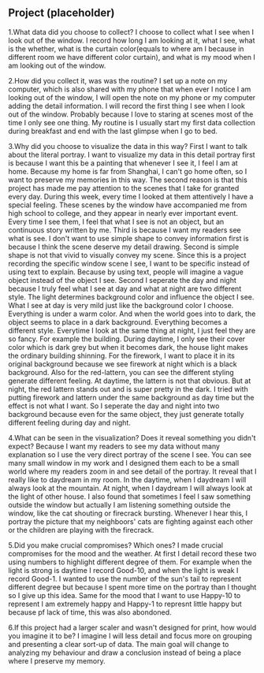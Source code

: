 ## Project (placeholder)

1.What data did you choose to collect?
    I choose to collect what I see when I look out of the window. I record how long I am looking at it, what I see, what is the whether, what is the curtain color(equals to where am I because in different room we have different color curtain), and what is my mood when I am looking out of the window.

2.How did you collect it, was was the routine?
    I set up a note on my computer, which is also shared with my phone that when ever I notice I am looking out of the window, I will open the note on my phone or my computer adding the detail information. I will record the first thing I see when I look out of the window. Probably because I love to staring at scenes most of the time I only see one thing. My routine is I usually start my first data collection during breakfast and end with the last glimpse when I go to bed.

3.Why did you choose to visualize the data in this way?
    First I want to talk about the literal portray. I want to visualize my data in this detail portray first is because I want this be a painting that whenever I see it, I feel I am at home. Because my home is far from Shanghai, I can't go home often, so I want to preserve my memories in this way. The second reason is that this project has made me pay attention to the scenes that I take for granted every day. During this week, every time I looked at them attentively I have a special feeling. These scenes by the window have accompanied me from high school to college, and they appear in nearly ever important event. Every time I see them, I feel that what I see is not an object, but an continuous story written by me. Third is because I want my readers see what is see. I don't want to use simple shape to convey information first is because I think the scene deserve my detail drawing. Second is simple shape is not that vivid to visually convey my scene. Since this is a project recording the specific window scene I see, I want to be specific instead of using text to explain. Because by using text, people will imagine a vague object instead of the object I see.
    Second I seperate the day and night because I truly feel what I see at day and what at night are two different style. The light determines background color and influence the object I see. What I see at day is very mild just like the background color I choose. Everything is under a warm color. And when the world goes into to dark, the object seems to place in a dark background. Everything becomes a different style. Everytime I look at the same thing at night, I just feel they are so fancy. For example the building. During daytime, I only see their cover color which is dark grey but when it becomes dark, the house light makes the ordinary building shinning. For the firework, I want to place it in its original background because we see firework at night which is a black background. Also for the red-lattern, you can see the different styling generate different feeling. At daytime, the lattern is not that obvious. But at night, the red lattern stands out and is super pretty in the dark. I tried with putting firework and lattern under the same background as day time but the effect is not what I want. So I seperate the day and night into two background because even for the same object, they just generate totally different feeling during day and night.

4.What can be seen in the visualization? Does it reveal something you didn't expect?
    Because I want my readers to see my data without many explanation so I use the very direct portray of the scene I see. You can see many small window in my work and I designed them each to be a small world where my readers zoom in and see detail of the portray. It reveal that I really like to daydream in my room. In the daytime, when I daydream I will always look at the mountain. At night, when I daydream I will always look at the light of other house. I also found that sometimes I feel I saw something outside the window but actually I am listening something outside the window, like the cat shouting or firecrack bursting. Whenever I hear this, I portray the picture that my neighboors' cats are fighting against each other or the children are playing with the firecrack.

5.Did you make crucial compromises? Which ones?
    I made crucial compromises for the mood and the weather. At first I detail record these two using numbers to highlight different degree of them. For example when the light is strong is daytime I record Good-10, and when the light is weak I record Good-1. I wanted to use the number of the sun's tail to represent different degree but because I spent more time on the portray than I thought so I give up this idea. Same for the mood that I want to use Happy-10 to represent I am extremely happy and Happy-1 to represnt little happy but because pf lack of time, this was also abondoned.

6.If this project had a larger scaler and wasn't    designed for print, how would you imagine it to be?
    I imagine I will less detail and focus more on grouping and presenting a clear sort-up of data. The main goal will change to analyzing my behaviour and draw a conclusion instead of being a place where I preserve my memory.

